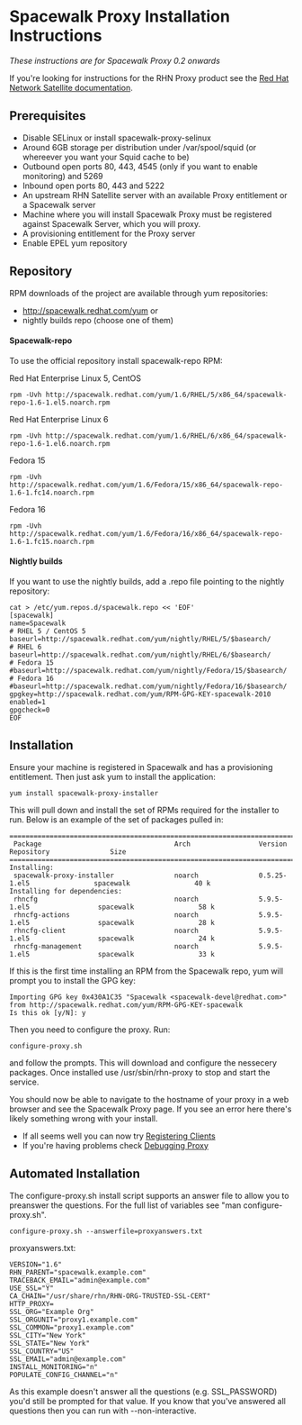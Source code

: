 # Spacewalk Proxy Installation Instructions



*These instructions are for Spacewalk Proxy 0.2 onwards*

If you're looking for instructions for the RHN Proxy product see the [Red Hat Network Satellite documentation](http://docs.redhat.com/docs/en-US/Red_Hat_Network_Satellite/index.html).
## Prerequisites



  * Disable SELinux or install spacewalk-proxy-selinux
  * Around 6GB storage per distribution under /var/spool/squid (or whereever you want your Squid cache to be)
  * Outbound open ports 80, 443, 4545 (only if you want to enable monitoring) and 5269
  * Inbound open ports 80, 443 and 5222
  * An upstream RHN Satellite server with an available Proxy entitlement or a Spacewalk server
  * Machine where you will install Spacewalk Proxy must be registered against Spacewalk Server, which you will proxy.
  * A provisioning entitlement for the Proxy server
  * Enable EPEL yum repository
## Repository



RPM downloads of the project are available through yum repositories:

  * http://spacewalk.redhat.com/yum
or
  * nightly builds repo
(choose one of them)
#### Spacewalk-repo

To use the official repository install spacewalk-repo RPM:


Red Hat Enterprise Linux 5, CentOS

    rpm -Uvh http://spacewalk.redhat.com/yum/1.6/RHEL/5/x86_64/spacewalk-repo-1.6-1.el5.noarch.rpm
Red Hat Enterprise Linux 6

    rpm -Uvh http://spacewalk.redhat.com/yum/1.6/RHEL/6/x86_64/spacewalk-repo-1.6-1.el6.noarch.rpm
Fedora 15

    rpm -Uvh http://spacewalk.redhat.com/yum/1.6/Fedora/15/x86_64/spacewalk-repo-1.6-1.fc14.noarch.rpm
Fedora 16

    rpm -Uvh http://spacewalk.redhat.com/yum/1.6/Fedora/16/x86_64/spacewalk-repo-1.6-1.fc15.noarch.rpm
#### Nightly builds



If you want to use the nightly builds, add a .repo file pointing to the nightly repository:


    cat > /etc/yum.repos.d/spacewalk.repo << 'EOF'
    [spacewalk]
    name=Spacewalk
    # RHEL 5 / CentOS 5
    baseurl=http://spacewalk.redhat.com/yum/nightly/RHEL/5/$basearch/
    # RHEL 6
    baseurl=http://spacewalk.redhat.com/yum/nightly/RHEL/6/$basearch/
    # Fedora 15
    #baseurl=http://spacewalk.redhat.com/yum/nightly/Fedora/15/$basearch/
    # Fedora 16
    #baseurl=http://spacewalk.redhat.com/yum/nightly/Fedora/16/$basearch/
    gpgkey=http://spacewalk.redhat.com/yum/RPM-GPG-KEY-spacewalk-2010
    enabled=1
    gpgcheck=0
    EOF
## Installation



Ensure your machine is registered in Spacewalk and has a provisioning entitlement. Then just ask yum to install the application:


    yum install spacewalk-proxy-installer

This will pull down and install the set of RPMs required for the installer to run. Below is an example of the set of packages pulled in:


    ========================================================================================================================
     Package                                 Arch                 Version                     Repository               Size
    ========================================================================================================================
    Installing:
     spacewalk-proxy-installer               noarch               0.5.25-1.el5                spacewalk                40 k
    Installing for dependencies:
     rhncfg                                  noarch               5.9.5-1.el5                 spacewalk                58 k
     rhncfg-actions                          noarch               5.9.5-1.el5                 spacewalk                28 k
     rhncfg-client                           noarch               5.9.5-1.el5                 spacewalk                24 k
     rhncfg-management                       noarch               5.9.5-1.el5                 spacewalk                33 k

If this is the first time installing an RPM from the Spacewalk repo, yum will prompt you to install the GPG key:


    Importing GPG key 0x430A1C35 "Spacewalk <spacewalk-devel@redhat.com>" from http://spacewalk.redhat.com/yum/RPM-GPG-KEY-spacewalk
    Is this ok [y/N]: y

Then you need to configure the proxy. Run:


    configure-proxy.sh

and follow the prompts. This will download and configure the nessecery packages. Once installed use /usr/sbin/rhn-proxy to stop and start the service.

You should now be able to navigate to the hostname of your proxy in a web browser and see the Spacewalk Proxy page. If you see an error here there's likely something wrong with your install.

  * If all seems well you can now try [Registering Clients](RegisteringClients)
  * If you're having problems check [Debugging Proxy](DebuggingProxy)
## Automated Installation



The configure-proxy.sh install script supports an answer file to allow you to preanswer the questions. For the full list of variables see "man configure-proxy.sh".


    configure-proxy.sh --answerfile=proxyanswers.txt

proxyanswers.txt:


    VERSION="1.6"
    RHN_PARENT="spacewalk.example.com"
    TRACEBACK_EMAIL="admin@example.com"
    USE_SSL="Y"
    CA_CHAIN="/usr/share/rhn/RHN-ORG-TRUSTED-SSL-CERT"
    HTTP_PROXY=
    SSL_ORG="Example Org"
    SSL_ORGUNIT="proxy1.example.com"
    SSL_COMMON="proxy1.example.com"
    SSL_CITY="New York"
    SSL_STATE="New York"
    SSL_COUNTRY="US"
    SSL_EMAIL="admin@example.com"
    INSTALL_MONITORING="n"
    POPULATE_CONFIG_CHANNEL="n"

As this example doesn't answer all the questions (e.g. SSL_PASSWORD) you'd still be prompted for that value. If you know that you've answered all questions then you can run with --non-interactive.